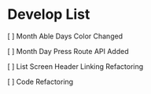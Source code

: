 # Develop List

[ ] Month Able Days Color Changed

[ ] Month Day Press Route API Added

[ ] List Screen Header Linking Refactoring

[ ] Code Refactoring
